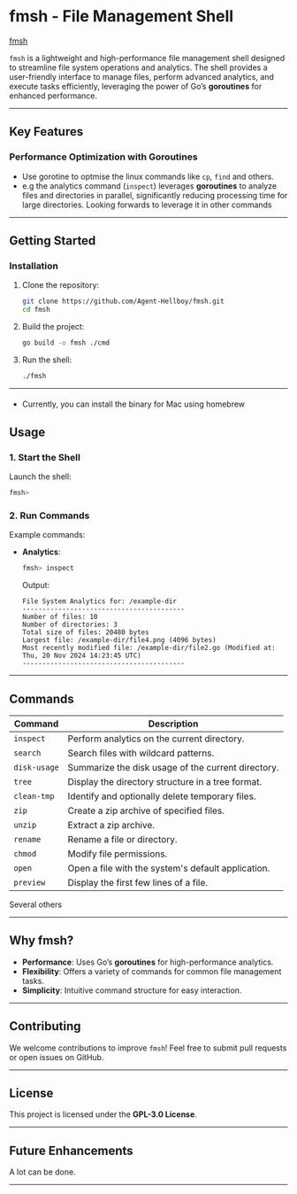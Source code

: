 
# **fmsh - File Management Shell**

[fmsh](./fmsh.png)

`fmsh` is a lightweight and high-performance file management shell designed to streamline file system operations and analytics. The shell provides a user-friendly interface to manage files, perform advanced analytics, and execute tasks efficiently, leveraging the power of Go’s **goroutines** for enhanced performance.

---

## **Key Features**

### **Performance Optimization with Goroutines**

- Use gorotine to optmise the linux commands like `cp`, `find` and others.
- e.g the analytics command (`inspect`) leverages **goroutines** to analyze files and directories in parallel, significantly reducing processing time for large directories. Looking forwards to leverage it in other commands

---

## **Getting Started**

### **Installation**

1. Clone the repository:
   ```bash
   git clone https://github.com/Agent-Hellboy/fmsh.git
   cd fmsh
   ```

2. Build the project:
   ```bash
   go build -o fmsh ./cmd
   ```

3. Run the shell:
   ```bash
   ./fmsh
   ```

---

#### 
 - Currently, you can install the binary for Mac using homebrew 
 

## **Usage**

### **1. Start the Shell**
Launch the shell:
```bash
fmsh>
```

### **2. Run Commands**
Example commands:
- **Analytics**:
  ```bash
  fmsh> inspect
  ```
  Output:
  ```
  File System Analytics for: /example-dir
  -----------------------------------------
  Number of files: 10
  Number of directories: 3
  Total size of files: 20480 bytes
  Largest file: /example-dir/file4.png (4096 bytes)
  Most recently modified file: /example-dir/file2.go (Modified at: Thu, 20 Nov 2024 14:23:45 UTC)
  -----------------------------------------
  ```

---

## **Commands**

| Command            | Description                                      |
|--------------------|--------------------------------------------------|
| `inspect`          | Perform analytics on the current directory.      |
| `search`           | Search files with wildcard patterns.             |
| `disk-usage`       | Summarize the disk usage of the current directory.|
| `tree`             | Display the directory structure in a tree format.|
| `clean-tmp`        | Identify and optionally delete temporary files.  |
| `zip`              | Create a zip archive of specified files.         |
| `unzip`            | Extract a zip archive.                           |
| `rename`           | Rename a file or directory.                      |
| `chmod`            | Modify file permissions.                         |
| `open`             | Open a file with the system's default application.|
| `preview`          | Display the first few lines of a file.           |

Several others

---

## **Why fmsh?**

- **Performance**: Uses Go’s **goroutines** for high-performance analytics.
- **Flexibility**: Offers a variety of commands for common file management tasks.
- **Simplicity**: Intuitive command structure for easy interaction.

---

## **Contributing**

We welcome contributions to improve `fmsh`! Feel free to submit pull requests or open issues on GitHub.

---

## **License**

This project is licensed under the **GPL-3.0 License**.

---

## **Future Enhancements**

A lot can be done.  

---
